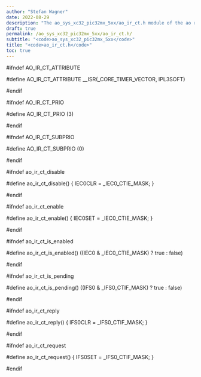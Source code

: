 ```yaml
---
author: "Stefan Wagner"
date: 2022-08-29
description: "The ao_sys_xc32_pic32mx_5xx/ao_ir_ct.h module of the ao real-time operating system."
draft: true
permalink: /ao_sys_xc32_pic32mx_5xx/ao_ir_ct.h/ 
subtitle: "<code>ao_sys_xc32_pic32mx_5xx</code>"
title: "<code>ao_ir_ct.h</code>"
toc: true
---
```


#ifndef AO_IR_CT_ATTRIBUTE

#define AO_IR_CT_ATTRIBUTE      __ISR(_CORE_TIMER_VECTOR, IPL3SOFT)

#endif

#ifndef AO_IR_CT_PRIO

#define AO_IR_CT_PRIO           (3)

#endif

#ifndef AO_IR_CT_SUBPRIO

#define AO_IR_CT_SUBPRIO        (0)

#endif

#ifndef ao_ir_ct_disable

#define ao_ir_ct_disable()      { IEC0CLR = _IEC0_CTIE_MASK; }

#endif

#ifndef ao_ir_ct_enable

#define ao_ir_ct_enable()       { IEC0SET = _IEC0_CTIE_MASK; }

#endif

#ifndef ao_ir_ct_is_enabled

#define ao_ir_ct_is_enabled()   ((IEC0 & _IEC0_CTIE_MASK) ? true : false)

#endif

#ifndef ao_ir_ct_is_pending

#define ao_ir_ct_is_pending()   ((IFS0 & _IFS0_CTIF_MASK) ? true : false)

#endif

#ifndef ao_ir_ct_reply

#define ao_ir_ct_reply()        { IFS0CLR = _IFS0_CTIF_MASK; }

#endif

#ifndef ao_ir_ct_request

#define ao_ir_ct_request()      { IFS0SET = _IFS0_CTIF_MASK; }

#endif

